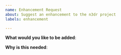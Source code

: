 ```yaml
---
name: Enhancement Request
about: Suggest an enhancement to the n3dr project
labels: enhancement

---
```

<!-- Please only use this template for submitting enhancement requests -->

**What would you like to be added**:

**Why is this needed**:
